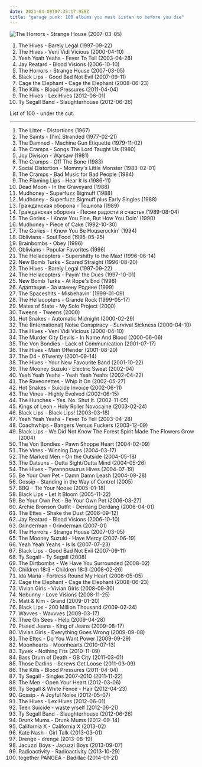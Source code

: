 ```yaml
---
date: 2021-04-09T07:35:17.958Z
title: "garage punk: 100 albums you must listen to before you die"
---
```

![The Horrors - Strange House (2007-03-05)](http://coverartarchive.org/release/dbe1dc97-6b49-4393-8898-dcce1bc654cc/16182961071-500.jpg "The Horrors - Strange House (2007-03-05)")
<ol class="albums">
<li data-cover="http://coverartarchive.org/release/1644f5b6-e1e3-4555-8492-22a8c7091810/3778611419-500.jpg" data-tags="garage rock, garage punk" role="button">The Hives - Barely Legal (1997-09-22)</li>
<li data-cover="http://coverartarchive.org/release/13e2716a-6eb4-3575-881e-bb9cf48aeda2/21761326628-500.jpg" data-tags="garage rock" role="button">The Hives - Veni Vidi Vicious (2000-04-10)</li>
<li data-cover="http://coverartarchive.org/release/ce74eeee-8e30-34db-addd-5ea135500e2e/5835206005-500.jpg" data-tags="indie rock, indie, rock" role="button">Yeah Yeah Yeahs - Fever To Tell (2003-04-28)</li>
<li data-cover="http://coverartarchive.org/release/e7bbdb0b-a407-3aeb-9b78-fcb5f9de9c66/8782359241-500.jpg" data-tags="garage punk" role="button">Jay Reatard - Blood Visions (2006-10-10)</li>
<li data-cover="http://coverartarchive.org/release/dbe1dc97-6b49-4393-8898-dcce1bc654cc/16182961071-500.jpg" data-tags="garage rock, garage punk, post-punk" role="button">The Horrors - Strange House (2007-03-05)</li>
<li data-cover="http://coverartarchive.org/release/9b6299d4-08c1-3a0f-8877-e64fd41b1c17/26142553847-500.jpg" data-tags="indie rock" role="button">Black Lips - Good Bad Not Evil (2007-09-11)</li>
<li data-cover="https://img.discogs.com/SyB2V5tRP58VnZy7Jv88JpwbCpQ=/fit-in/600x536/filters:strip_icc():format(jpeg):mode_rgb():quality(90)/discogs-images/R-3677269-1583376530-7454.jpeg.jpg" data-tags="indie rock" role="button">Cage the Elephant - Cage the Elephant (2008-06-23)</li>
<li data-cover="http://coverartarchive.org/release/2fdc63e1-b76f-3b85-ad4e-73baaa106a43/3374180506-500.jpg" data-tags="garage rock" role="button">The Kills - Blood Pressures (2011-04-04)</li>
<li data-cover="http://coverartarchive.org/release/b204ad72-f666-427d-82ee-de4add53c7ab/5331069642-500.jpg" data-tags="rock, garage rock" role="button">The Hives - Lex Hives (2012-06-01)</li>
<li data-cover="http://coverartarchive.org/release/ff152346-3015-4217-9a45-e129be095a7e/2442485330-500.jpg" data-tags="noise, indie, rock, indie rock, noise rock, garage rock, garage, san francisco, garage punk, 10s, legendary, in the red, burger, 2012 albums, great album artwork, wfmu heavily played records" role="button">Ty Segall Band - Slaughterhouse (2012-06-26)</li>
</ol>
List of 100 - under the cut.
<!-- more -->

_________________

<ol class="albums">
<li data-cover="http://coverartarchive.org/release/ac15cdd0-6501-46b8-bfe0-706d586b6eb0/9146609364-500.jpg" data-tags="psychedelic" role="button">
The Litter - Distortions (1967)
</li>
<li data-cover="https://img.discogs.com/3tqMjgDKEUbMFk3ge3GAdBBAX_o=/fit-in/600x601/filters:strip_icc():format(jpeg):mode_rgb():quality(90)/discogs-images/R-2963994-1443996119-6003.jpeg.jpg" data-tags="punk, punk rock" role="button">
The Saints - (I'm) Stranded (1977-02-21)
</li>
<li data-cover="http://coverartarchive.org/release/2f803106-a53a-49f4-8b9c-991a38a1b3b8/11574025842-500.jpg" data-tags="punk" role="button">
The Damned - Machine Gun Etiquette (1979-11-02)
</li>
<li data-cover="http://coverartarchive.org/release/cffe3eb9-7776-4842-8719-9435fce6dcab/19958023304-500.jpg" data-tags="psychobilly" role="button">
The Cramps - Songs The Lord Taught Us (1980)
</li>
<li data-cover="http://coverartarchive.org/release/4b92101d-8d87-4a9d-b72e-f4dda3ccfe9b/16197865801-500.jpg" data-tags="post-punk" role="button">
Joy Division - Warsaw (1981)
</li>
<li data-cover="http://coverartarchive.org/release/89117817-892c-40a0-9a7d-5bae5d70db4c/2907897798-500.jpg" data-tags="psychobilly, garage rock, punk" role="button">
The Cramps - Off The Bone (1983)
</li>
<li data-cover="http://coverartarchive.org/release/cf35360c-9bfb-4459-926f-e686bbde68da/10191233331-500.jpg" data-tags="punk rock, hardcore punk, alternative rock" role="button">
Social Distortion - Mommy's Little Monster (1983-02-01)
</li>
<li data-cover="http://coverartarchive.org/release/1d14b584-dd3b-4fc3-bfad-1bffc07a2988/15855476760-500.jpg" data-tags="psychobilly, punk" role="button">
The Cramps - Bad Music for Bad People (1984)
</li>
<li data-cover="https://img.discogs.com/5zNSMbYZHlQ7JTNWXrH4Je9bDeE=/fit-in/600x574/filters:strip_icc():format(jpeg):mode_rgb():quality(90)/discogs-images/R-724026-1280542367.jpeg.jpg" data-tags="80s, noise rock, psychedelic rock" role="button">
The Flaming Lips - Hear It Is (1986-11)
</li>
<li data-cover="http://coverartarchive.org/release/a93c3163-90af-44cf-82bf-deacfdad55b6/18142550474-500.jpg" data-tags="indie rock, garage rock revival, searching, garage rock, intense, aggressive, menacing, confrontational, garage, yearning, garage punk, punk blues, spring, bitter, brooding, happiness, harsh, bleak, cathartic, visceral, urgent, angst-ridden, brash, destiny, victory, starting out, pogge" role="button">
Dead Moon - In the Graveyard (1988)
</li>
<li data-cover="http://coverartarchive.org/release/b307e32b-b4f3-45af-8a41-21b2416a3177/23490734022-500.jpg" data-tags="grunge" role="button">
Mudhoney - Superfuzz Bigmuff (1988)
</li>
<li data-cover="http://coverartarchive.org/release/7027530a-10d2-394f-90f9-96b704f06707/10018403856-500.jpg" data-tags="grunge" role="button">
Mudhoney - Superfuzz Bigmuff plus Early Singles (1988)
</li>
<li data-cover="http://coverartarchive.org/release/96b52d2e-971c-47f5-836c-ade9a30d0756/24918387989-500.jpg" data-tags="punk, noise rock, post-punk, garage punk" role="button">
Гражданская оборона - Тошнота (1989)
</li>
<li data-cover="http://coverartarchive.org/release/5455428f-d8ac-46ee-b9d1-fedbec85f75e/4111826552-500.jpg" data-tags="punk, noise rock, crust, post-punk, garage punk, russian rock, cover art" role="button">
Гражданская оборона - Песни радости и счастья (1989-08-04)
</li>
<li data-cover="http://coverartarchive.org/release/13cf05c7-49ff-4a56-870e-787b3ada35ec/23188786986-500.jpg" data-tags="90s, garage rock, garage, garage punk" role="button">
The Gories - I Know You Fine, But How You Doin' (1990)
</li>
<li data-cover="http://coverartarchive.org/release/bf883f5b-2ada-4bc7-9faf-33039d525bc4/4923089110-500.jpg" data-tags="grunge" role="button">
Mudhoney - Piece of Cake (1992-10-30)
</li>
<li data-cover="http://coverartarchive.org/release/838f683e-9c60-44af-9bf2-0519f54cba12/14563948219-500.jpg" data-tags="garage rock, garage punk" role="button">
The Gories - I Know You Be Houserockin' (1994)
</li>
<li data-cover="http://coverartarchive.org/release/6c200a5d-1491-4a11-9d6a-5dd8c3f7c855/13762379917-500.jpg" data-tags="garage punk" role="button">
Oblivians - Soul Food (1995-05-25)
</li>
<li data-cover="http://coverartarchive.org/release/3074e003-e814-4cee-92df-8a268ed2b413/22105334459-500.jpg" data-tags="noise rock" role="button">
Brainbombs - Obey (1996)
</li>
<li data-cover="https://via.placeholder.com/450" data-tags="garage punk" role="button">
Oblivians - Popular Favorites (1996)
</li>
<li data-cover="http://coverartarchive.org/release/a8863682-39b3-4841-baa9-8035935772f7/3374143266-500.jpg" data-tags="garage rock" role="button">
The Hellacopters - Supershitty to the Max! (1996-06-14)
</li>
<li data-cover="https://img.discogs.com/qL1N77AXSnShz9qrfO68tOYzKPY=/fit-in/600x600/filters:strip_icc():format(jpeg):mode_rgb():quality(90)/discogs-images/R-1949686-1290038878.jpeg.jpg" data-tags="punk, punk rock, garage rock, garage punk" role="button">
New Bomb Turks - Scared Straight (1996-08-20)
</li>
<li data-cover="http://coverartarchive.org/release/1644f5b6-e1e3-4555-8492-22a8c7091810/3778611419-500.jpg" data-tags="garage rock, garage punk" role="button">
The Hives - Barely Legal (1997-09-22)
</li>
<li data-cover="https://img.discogs.com/DwfAjSROyUZnU6dP3VT2p7HePbo=/fit-in/600x600/filters:strip_icc():format(jpeg):mode_rgb():quality(90)/discogs-images/R-712045-1287846631.jpeg.jpg" data-tags="hard rock, action rock" role="button">
The Hellacopters - Payin' the Dues (1997-10-01)
</li>
<li data-cover="https://img.discogs.com/OlUQmi7cSTUxRXAzZzn7qNHlxxc=/fit-in/500x500/filters:strip_icc():format(jpeg):mode_rgb():quality(90)/discogs-images/R-4133967-1356820861-6152.jpeg.jpg" data-tags="punk, punk rock, garage punk, epitaph" role="button">
New Bomb Turks - At Rope's End (1998)
</li>
<li data-cover="https://img.discogs.com/cP14e1qEdwFA_v7ltB4g33qY5eY=/fit-in/600x588/filters:strip_icc():format(jpeg):mode_rgb():quality(90)/discogs-images/R-1836995-1246805126.jpeg.jpg" data-tags="punk, hardcore, garage punk, hardcore punk" role="button">
Адаптация - За измену Родине (1999)
</li>
<li data-cover="https://img.discogs.com/snd5zc8YRwRlZAO_HNk1j-6eViM=/fit-in/321x321/filters:strip_icc():format(jpeg):mode_rgb():quality(90)/discogs-images/R-1729448-1335724177.gif.jpg" data-tags="garage, garage punk, the spaceshits" role="button">
The Spaceshits - Misbehavin' (1999-01-09)
</li>
<li data-cover="http://coverartarchive.org/release/56ce34d5-da83-42e6-aa67-3dd6d11e165a/15999440432-500.jpg" data-tags="hard rock, blues rock" role="button">
The Hellacopters - Grande Rock (1999-05-17)
</li>
<li data-cover="https://img.discogs.com/ufQW2esbVsNviEZ95wgE_kZaGhc=/fit-in/600x600/filters:strip_icc():format(jpeg):mode_rgb():quality(90)/discogs-images/R-1361881-1531613780-6101.jpeg.jpg" data-tags="indie" role="button">
Mates of State - My Solo Project (2000)
</li>
<li data-cover="https://img.discogs.com/eV__QqQmbiag5_rgoX0d6mnXIGA=/fit-in/600x584/filters:strip_icc():format(jpeg):mode_rgb():quality(90)/discogs-images/R-9200119-1476541479-9187.jpeg.jpg" data-tags="punk, garage punk" role="button">
Tweens - Tweens (2000)
</li>
<li data-cover="http://coverartarchive.org/release/b8cea817-02cc-4c91-b013-0b0fd2958ef4/27384773289-500.jpg" data-tags="post-hardcore" role="button">
Hot Snakes - Automatic Midnight (2000-02-29)
</li>
<li data-cover="https://img.discogs.com/beEtVq2-cXWep_N6fIa036E6IzU=/fit-in/600x589/filters:strip_icc():format(jpeg):mode_rgb():quality(90)/discogs-images/R-1080266-1321385476.jpeg.jpg" data-tags="indie rock, punk" role="button">
The (International) Noise Conspiracy - Survival Sickness (2000-04-10)
</li>
<li data-cover="http://coverartarchive.org/release/13e2716a-6eb4-3575-881e-bb9cf48aeda2/21761326628-500.jpg" data-tags="garage rock" role="button">
The Hives - Veni Vidi Vicious (2000-04-10)
</li>
<li data-cover="http://coverartarchive.org/release/ee70adc5-ad51-4974-b272-bf6282719875/25101692738-500.jpg" data-tags="punk rock, rock and roll, garage punk, desert island discs, where is my bong, headbangers ball, drunk tank singalong tune" role="button">
The Murder City Devils - In Name And Blood (2000-06-06)
</li>
<li data-cover="http://coverartarchive.org/release/f0150fd3-2401-4679-9263-d327895e835a/14676438165-500.jpg" data-tags="garage rock" role="button">
The Von Bondies - Lack of Communication (2001-07-17)
</li>
<li data-cover="http://coverartarchive.org/release/25324581-4fb0-41a0-b241-d4507aff3235/13635902496-500.jpg" data-tags="indie, rock, alternative, garage rock revival, retro-rock, garage punk, punk revival" role="button">
The Hives - Main Offender (2001-08-20)
</li>
<li data-cover="https://img.discogs.com/3vFFylsSeXqptfqKKAxY9sKm5Ik=/fit-in/500x489/filters:strip_icc():format(jpeg):mode_rgb():quality(90)/discogs-images/R-1071406-1233013103.jpeg.jpg" data-tags="garage rock, garage punk" role="button">
The D4 - 6Twenty (2001-09-14)
</li>
<li data-cover="http://coverartarchive.org/release/ed179309-85ad-45c7-a81f-599cc90c3df8/2083318776-500.jpg" data-tags="garage rock" role="button">
The Hives - Your New Favourite Band (2001-10-22)
</li>
<li data-cover="https://via.placeholder.com/450" data-tags="rock" role="button">
The Mooney Suzuki - Electric Sweat (2002-04)
</li>
<li data-cover="http://coverartarchive.org/release/80d83139-f766-44c0-9b2b-59cd5238b77a/5834791882-500.jpg" data-tags="indie" role="button">
Yeah Yeah Yeahs - Yeah Yeah Yeahs (2002-04-22)
</li>
<li data-cover="https://img.discogs.com/lp0LLwQUIG2ntHQOM23gO5bFYf4=/fit-in/600x600/filters:strip_icc():format(jpeg):mode_rgb():quality(90)/discogs-images/R-398232-1373416781-9634.jpeg.jpg" data-tags="indie rock, garage rock" role="button">
The Raveonettes - Whip It On (2002-05-27)
</li>
<li data-cover="http://coverartarchive.org/release/62bdb67c-10aa-48c0-b7c6-f8147ffa12e8/27119798376-500.jpg" data-tags="post-hardcore" role="button">
Hot Snakes - Suicide Invoice (2002-06-11)
</li>
<li data-cover="http://coverartarchive.org/release/5e6a4731-2f21-4d7b-aa4d-2518511fbc79/2097071587-500.jpg" data-tags="rock" role="button">
The Vines - Highly Evolved (2002-06-15)
</li>
<li data-cover="https://img.discogs.com/KiLVb3JNBGQaK_GcW9nUlXaCx3E=/fit-in/600x598/filters:strip_icc():format(jpeg):mode_rgb():quality(90)/discogs-images/R-949257-1606233114-9756.jpeg.jpg" data-tags="loud, garage, garage punk, in the red records, powerful garage punk, uncut jan 09" role="button">
The Hunches - Yes. No. Shut It. (2002-11-05)
</li>
<li data-cover="http://coverartarchive.org/release/938cf7ac-7c63-391b-9e55-0d3d09e5294d/1883381895-500.jpg" data-tags="rock, indie, alternative" role="button">
Kings of Leon - Holy Roller Novocaine (2003-02-24)
</li>
<li data-cover="http://coverartarchive.org/release/e5994458-ace2-4f67-9731-6dd0e2b8cd24/4525790471-500.jpg" data-tags="indie rock, garage rock, garage punk, garage  rock, cds i should buy" role="button">
Black Lips - Black Lips! (2003-03-18)
</li>
<li data-cover="http://coverartarchive.org/release/ce74eeee-8e30-34db-addd-5ea135500e2e/5835206005-500.jpg" data-tags="indie rock, indie, rock" role="button">
Yeah Yeah Yeahs - Fever To Tell (2003-04-28)
</li>
<li data-cover="https://img.discogs.com/zqZq0-I6qUplmYpbPve-cDxtByo=/fit-in/600x375/filters:strip_icc():format(jpeg):mode_rgb():quality(90)/discogs-images/R-12879830-1543731675-5280.jpeg.jpg" data-tags="garage punk" role="button">
Coachwhips - Bangers Versus Fuckers (2003-12-09)
</li>
<li data-cover="https://img.discogs.com/cm8PDa8q9aWiCFc2EGXL7PNdPgs=/fit-in/600x600/filters:strip_icc():format(jpeg):mode_rgb():quality(90)/discogs-images/R-2108425-1264454888.jpeg.jpg" data-tags="indie rock, psychedelic, garage rock, psychedelic rock, garage, garage punk, the magnetic fields, garage  rock, retro county fair minstrel shit" role="button">
Black Lips - We Did Not Know The Forest Spirit Made The Flowers Grow (2004)
</li>
<li data-cover="https://img.discogs.com/900g2OX8ls0q0ZSGgVfocOvKcxA=/fit-in/299x299/filters:strip_icc():format(jpeg):mode_rgb():quality(90)/discogs-images/R-451852-1227466831.jpeg.jpg" data-tags="rock, indie rock" role="button">
The Von Bondies - Pawn Shoppe Heart (2004-02-09)
</li>
<li data-cover="https://img.discogs.com/3mbOIjGGDq61ImqUIBUwduKad7g=/fit-in/600x603/filters:strip_icc():format(jpeg):mode_rgb():quality(90)/discogs-images/R-484054-1525693159-1114.jpeg.jpg" data-tags="alternative rock, rock" role="button">
The Vines - Winning Days (2004-03-17)
</li>
<li data-cover="http://coverartarchive.org/release/ab1237a9-b491-47ad-84de-56c0d3f08306/8914772437-500.jpg" data-tags="punk, garage punk" role="button">
The Marked Men - On the Outside (2004-05-18)
</li>
<li data-cover="http://coverartarchive.org/release/6151fcb5-7a4b-4dbf-bedd-67b77d0eebbb/11712004378-500.jpg" data-tags="hard rock, garage rock revival, garage punk, benji owns" role="button">
The Datsuns - Outta Sight/Outta Mind (2004-05-26)
</li>
<li data-cover="http://coverartarchive.org/release/c50d3d01-3f3a-3685-9ad6-58d7942a31be/3374165987-500.jpg" data-tags="garage rock" role="button">
The Hives - Tyrannosaurus Hives (2004-07-19)
</li>
<li data-cover="https://via.placeholder.com/450" data-tags="garage punk, i want back to the 2000s" role="button">
Be Your Own Pet - Damn Damn Leash (2004-09-28)
</li>
<li data-cover="https://img.discogs.com/pqHGjbiJ-g74HIVrPmjtwynSmVs=/fit-in/600x598/filters:strip_icc():format(jpeg):mode_rgb():quality(90)/discogs-images/R-926857-1186771250.jpeg.jpg" data-tags="indie rock" role="button">
Gossip - Standing in the Way of Control (2005)
</li>
<li data-cover="https://img.discogs.com/YKnhk5U_IwerRqhRZGBeGRAy9zQ=/fit-in/200x199/filters:strip_icc():format(jpeg):mode_rgb():quality(90)/discogs-images/R-1376790-1214251610.jpeg.jpg" data-tags="garage punk" role="button">
BBQ - Tie Your Noose (2005-01-18)
</li>
<li data-cover="https://img.discogs.com/vEdrB4SjJ9z0apsEq6mZvwONIcg=/fit-in/200x196/filters:strip_icc():format(jpeg):mode_rgb():quality(90)/discogs-images/R-1419101-1218109391.jpeg.jpg" data-tags="garage punk" role="button">
Black Lips - Let It Bloom (2005-11-22)
</li>
<li data-cover="http://coverartarchive.org/release/4d61abca-5c04-4eba-937b-f575cf001b4e/15756798206-500.jpg" data-tags="indie rock" role="button">
Be Your Own Pet - Be Your Own Pet (2006-03-27)
</li>
<li data-cover="https://img.discogs.com/R2lkEKa-CCCVCKaGp5bbvFcEK4s=/fit-in/600x535/filters:strip_icc():format(jpeg):mode_rgb():quality(90)/discogs-images/R-671982-1485115626-6079.jpeg.jpg" data-tags="underpopular" role="button">
Archie Bronson Outfit - Derdang Derdang (2006-04-01)
</li>
<li data-cover="http://coverartarchive.org/release/cdc3541f-f150-373d-91cd-94e37c90e564/17452005135-500.jpg" data-tags="garage rock" role="button">
The Ettes - Shake the Dust (2006-09-12)
</li>
<li data-cover="http://coverartarchive.org/release/e7bbdb0b-a407-3aeb-9b78-fcb5f9de9c66/8782359241-500.jpg" data-tags="garage punk" role="button">
Jay Reatard - Blood Visions (2006-10-10)
</li>
<li data-cover="http://coverartarchive.org/release/019a0013-8647-3002-acda-05f9b22b1f3d/7567525649-500.jpg" data-tags="garage rock, rock" role="button">
Grinderman - Grinderman (2007-01)
</li>
<li data-cover="http://coverartarchive.org/release/dbe1dc97-6b49-4393-8898-dcce1bc654cc/16182961071-500.jpg" data-tags="garage rock, garage punk, post-punk" role="button">
The Horrors - Strange House (2007-03-05)
</li>
<li data-cover="https://via.placeholder.com/450" data-tags="rock, indie rock, garage rock, garage punk, get, american trad rock, the devil and the deep blue sea, the merch grrls, teh typos" role="button">
The Mooney Suzuki - Have Mercy (2007-06-19)
</li>
<li data-cover="http://coverartarchive.org/release/0cf3c222-26be-32a4-9e09-f889476ae69d/8766639343-500.jpg" data-tags="indie rock" role="button">
Yeah Yeah Yeahs - Is Is (2007-07-23)
</li>
<li data-cover="http://coverartarchive.org/release/9b6299d4-08c1-3a0f-8877-e64fd41b1c17/26142553847-500.jpg" data-tags="indie rock" role="button">
Black Lips - Good Bad Not Evil (2007-09-11)
</li>
<li data-cover="http://coverartarchive.org/release/ea402b49-b13e-4c66-b368-479fa1dd3de8/15457559493-500.jpg" data-tags="garage punk" role="button">
Ty Segall - Ty Segall (2008)
</li>
<li data-cover="https://img.discogs.com/VvGJKd1U-eUWQfMuuxlE-RZP1V8=/fit-in/600x600/filters:strip_icc():format(jpeg):mode_rgb():quality(90)/discogs-images/R-1318056-1574772036-8536.jpeg.jpg" data-tags="garage rock, garage punk" role="button">
The Dirtbombs - We Have You Surrounded (2008-02)
</li>
<li data-cover="https://img.discogs.com/OOltTliwTADjNr8D5SUK3KxZ8jg=/fit-in/300x300/filters:strip_icc():format(jpeg):mode_rgb():quality(90)/discogs-images/R-3270486-1323263926.png.jpg" data-tags="punk, punk rock, garage punk" role="button">
Children 18:3 - Children 18:3 (2008-02-26)
</li>
<li data-cover="http://coverartarchive.org/release/375d22df-0aaf-3b2e-b91c-b354fccf9071/17994009333-500.jpg" data-tags="alternative rock" role="button">
Ida Maria - Fortress Round My Heart (2008-05-05)
</li>
<li data-cover="https://img.discogs.com/SyB2V5tRP58VnZy7Jv88JpwbCpQ=/fit-in/600x536/filters:strip_icc():format(jpeg):mode_rgb():quality(90)/discogs-images/R-3677269-1583376530-7454.jpeg.jpg" data-tags="indie rock" role="button">
Cage the Elephant - Cage the Elephant (2008-06-23)
</li>
<li data-cover="http://coverartarchive.org/release/5947cab0-82b6-453d-8bbf-d2e73961b111/22836463836-500.jpg" data-tags="lo-fi" role="button">
Vivian Girls - Vivian Girls (2008-09-30)
</li>
<li data-cover="https://img.discogs.com/xPz6KQk6ripMjIq4En2BjG6hYDU=/fit-in/479x480/filters:strip_icc():format(jpeg):mode_rgb():quality(90)/discogs-images/R-1806114-1244517800.jpeg.jpg" data-tags="garage rock, garage punk, my punk rock vinyl collection" role="button">
Nobunny - Love Visions (2008-11-25)
</li>
<li data-cover="http://coverartarchive.org/release/aed31f11-8501-3480-a3c7-208bac483618/2142624847-500.jpg" data-tags="indie pop" role="button">
Matt & Kim - Grand (2009-01-20)
</li>
<li data-cover="https://img.discogs.com/1inhYZvQXrnLY5lZvVu7FlYTHsM=/fit-in/600x530/filters:strip_icc():format(jpeg):mode_rgb():quality(90)/discogs-images/R-2199673-1282003472.jpeg.jpg" data-tags="punk garage blues" role="button">
Black Lips - 200 Million Thousand (2009-02-24)
</li>
<li data-cover="http://coverartarchive.org/release/7b486ece-791b-4c15-9ec4-e4153da769d6/4827627615-500.jpg" data-tags="lo-fi" role="button">
Wavves - Wavvves (2009-03-17)
</li>
<li data-cover="http://coverartarchive.org/release/24cdd366-df3c-4454-8c6f-7baab201a938/28261563743-500.jpg" data-tags="indie rock, garage punk" role="button">
Thee Oh Sees - Help (2009-04-28)
</li>
<li data-cover="https://img.discogs.com/dv6HA17-RHixHM-MEctE5CcF-ks=/fit-in/599x599/filters:strip_icc():format(jpeg):mode_rgb():quality(90)/discogs-images/R-1893819-1266079900.jpeg.jpg" data-tags="punk, noise rock" role="button">
Pissed Jeans - King of Jeans (2009-08-17)
</li>
<li data-cover="https://img.discogs.com/YadrSrOocjG2eyjUph4KPHdJjhg=/fit-in/600x596/filters:strip_icc():format(jpeg):mode_rgb():quality(90)/discogs-images/R-1914193-1467852029-4954.jpeg.jpg" data-tags="lo-fi" role="button">
Vivian Girls - Everything Goes Wrong (2009-09-08)
</li>
<li data-cover="http://coverartarchive.org/release/b1b1e714-5286-30cb-9684-8ae5eae375f7/8153904386-500.jpg" data-tags="indie rock" role="button">
The Ettes - Do You Want Power (2009-09-29)
</li>
<li data-cover="http://coverartarchive.org/release/df72e46a-8de2-4364-8e30-1650e05bda6e/4816822656-500.jpg" data-tags="indie, rock, indie rock, garage punk, 10s, tic tac totally" role="button">
Moonhearts - Moonhearts (2010-07-13)
</li>
<li data-cover="http://coverartarchive.org/release/e549dc61-17a5-4d06-9f61-2e4158d6bb62/17988718814-500.jpg" data-tags="punk, noise rock, lo-fi, shitgaze, punk rock, garage rock, garage, no wave, garage punk" role="button">
Tyvek - Nothing Fits (2010-11-09)
</li>
<li data-cover="http://coverartarchive.org/release/56b749ab-070c-49bb-b7f4-1198ef28d585/15883380437-500.jpg" data-tags="lo-fi" role="button">
Bass Drum of Death - GB City (2011-03-01)
</li>
<li data-cover="https://img.discogs.com/mATVZH7mUI6F402DQkW0zJMvNKs=/fit-in/288x288/filters:strip_icc():format(jpeg):mode_rgb():quality(90)/discogs-images/R-2906361-1306648453.jpeg.jpg" data-tags="indie rock, energetic, passionate, intense, aggressive, earnest, raucous, earthy, strong, drinking, garage punk, playful, partying, exuberant, campy, swaggering, lively, ramshackle, plaintive, brash, rambunctious, need, gleeful, mischief" role="button">
Those Darlins - Screws Get Loose (2011-03-09)
</li>
<li data-cover="http://coverartarchive.org/release/2fdc63e1-b76f-3b85-ad4e-73baaa106a43/3374180506-500.jpg" data-tags="garage rock" role="button">
The Kills - Blood Pressures (2011-04-04)
</li>
<li data-cover="http://coverartarchive.org/release/b93c5671-1c52-482a-a5f4-bf179b5c98c7/18432435835-500.jpg" data-tags="garage punk, you know her life was saved by last fm free music player, records of nick" role="button">
Ty Segall - Singles 2007-2010 (2011-11-22)
</li>
<li data-cover="http://coverartarchive.org/release/be21e825-4768-40f9-b0b4-10cbd69d3f09/3554488168-500.jpg" data-tags="indie rock, noise rock" role="button">
The Men - Open Your Heart (2012-03-06)
</li>
<li data-cover="http://coverartarchive.org/release/5799388f-df5d-4db4-9fe6-577b128d943d/3695823761-500.jpg" data-tags="lo-fi, have on vinyl" role="button">
Ty Segall & White Fence - Hair (2012-04-23)
</li>
<li data-cover="https://img.discogs.com/cCugFOoJPX2RSqLygaFEpUrNwEs=/fit-in/600x600/filters:strip_icc():format(jpeg):mode_rgb():quality(90)/discogs-images/R-8707991-1522595819-3486.jpeg.jpg" data-tags="electropop, indie" role="button">
Gossip - A Joyful Noise (2012-05-07)
</li>
<li data-cover="http://coverartarchive.org/release/b204ad72-f666-427d-82ee-de4add53c7ab/5331069642-500.jpg" data-tags="rock, garage rock" role="button">
The Hives - Lex Hives (2012-06-01)
</li>
<li data-cover="http://coverartarchive.org/release/c8a881aa-a305-4041-beb5-b44036f94871/8293579218-500.jpg" data-tags="lo-fi indie" role="button">
Teen Suicide - waste yrself (2012-06-21)
</li>
<li data-cover="http://coverartarchive.org/release/ff152346-3015-4217-9a45-e129be095a7e/2442485330-500.jpg" data-tags="noise, indie, rock, indie rock, noise rock, garage rock, garage, san francisco, garage punk, 10s, legendary, in the red, burger, 2012 albums, great album artwork, wfmu heavily played records" role="button">
Ty Segall Band - Slaughterhouse (2012-06-26)
</li>
<li data-cover="https://img.discogs.com/8Vzdpi3x5aoRBLWEub9Spd82a74=/fit-in/350x350/filters:strip_icc():format(jpeg):mode_rgb():quality(90)/discogs-images/R-4050081-1353579789-4538.jpeg.jpg" data-tags="alternative, australian, garage rock, garage punk, boobs on cover" role="button">
Drunk Mums - Drunk Mums (2012-09-14)
</li>
<li data-cover="http://coverartarchive.org/release/3f2d4585-c9c1-464d-99ec-95bf0c0b21fa/3783198494-500.jpg" data-tags="noise rock, post-punk, garage rock, garage punk, california x" role="button">
California X - California X (2013-02)
</li>
<li data-cover="https://img.discogs.com/uiNmbyo14MoF5G-n-S2YNA4PmJI=/fit-in/600x587/filters:strip_icc():format(jpeg):mode_rgb():quality(90)/discogs-images/R-4341151-1362252403-2192.jpeg.jpg" data-tags="indie, rock, alternative, indie rock" role="button">
Kate Nash - Girl Talk (2013-03-01)
</li>
<li data-cover="https://img.discogs.com/jk1sYLoZ6SO8vcZa0Z4g_nkZ79I=/fit-in/500x500/filters:strip_icc():format(jpeg):mode_rgb():quality(90)/discogs-images/R-4831499-1388054309-1654.jpeg.jpg" data-tags="garage rock" role="button">
Drenge - drenge (2013-08-19)
</li>
<li data-cover="http://coverartarchive.org/release/add7829a-d802-4f4c-bbc3-a64cf0a62693/7005925017-500.jpg" data-tags="alternative rock, garage rock, garage punk,  pop,  indie rock" role="button">
Jacuzzi Boys - Jacuzzi Boys (2013-09-07)
</li>
<li data-cover="http://coverartarchive.org/release/98cf1978-f406-4aaf-8353-00e7ad73314c/18511410177-500.jpg" data-tags="garage punk" role="button">
Radioactivity - Radioactivity (2013-10-29)
</li>
<li data-cover="http://coverartarchive.org/release/f7d405e0-9fb9-4fd4-85f8-f5259ccc37df/8102247250-500.jpg" data-tags="garage rock, garage punk" role="button">
together PANGEA - Badillac (2014-01-21)
</li>
</ol>